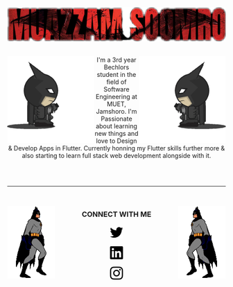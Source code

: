 <div align="center">                                                               
<img src="https://github.com/Muazzy/Muazzy/blob/Muazzy-editing/images%20and%20gifs/name_logo.png?raw=true" />
</div>

<br>

<img align="left" width="200" height="200" src="https://github.com/Muazzy/Muazzy/blob/Muazzy-editing/images%20and%20gifs/left-tourch.gif?raw=true"></a>
<img align="right" width="200" height="200" src="https://github.com/Muazzy/Muazzy/blob/Muazzy-editing/images%20and%20gifs/right-tourch.gif?raw=true"></a>
<p align="center">I'm a 3rd year Bechlors student in the field of Software Engineering at MUET, Jamshoro. I'm Passionate about learning new things and love to Design & Develop Apps in Flutter. Currently honning my Flutter skills further more & also starting to learn full stack web development alongside with it.</p>

<br>
<br>

<hr>
<br>

<img align="right" src="https://github.com/Muazzy/Muazzy/blob/Muazzy-editing/images%20and%20gifs/walking-batman.gif?raw=true"></a>
<img align="left" src="https://github.com/Muazzy/Muazzy/blob/Muazzy-editing/images%20and%20gifs/walking-forward.gif?raw=true"></a>
<h3 align="center">CONNECT WITH ME</h3>

<p align="center">
<a href="https://twitter.com/MuazzamSoomro" target="blank"><img align="center" src="https://raw.githubusercontent.com/Muazzy/Muazzy/f7a3b4103912fe45778d0e0f64101767d12d9066/icons/twitter.svg" alt="" height="30" /></a>
     <br>
     <br>
<a href="https://www.linkedin.com/in/muazzam-soomro-2484541a2/" target="blank"><img align="center" src="https://raw.githubusercontent.com/Muazzy/Muazzy/f7a3b4103912fe45778d0e0f64101767d12d9066/icons/linkedin.svg" alt="" height="30" /></a>
     <br>
     <br>
<a href="https://www.instagram.com/muazzam_afaque/" target="blank"><img align="center" src="https://raw.githubusercontent.com/Muazzy/Muazzy/f7a3b4103912fe45778d0e0f64101767d12d9066/icons/instagram.svg" alt="" height="30" /></a>
</p>
